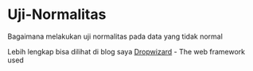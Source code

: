 # Uji-Normalitas
Bagaimana melakukan uji normalitas pada data yang tidak normal

Lebih lengkap bisa dilihat di blog saya [Dropwizard](http://www.dropwizard.io/1.0.2/docs/) - The web framework used

